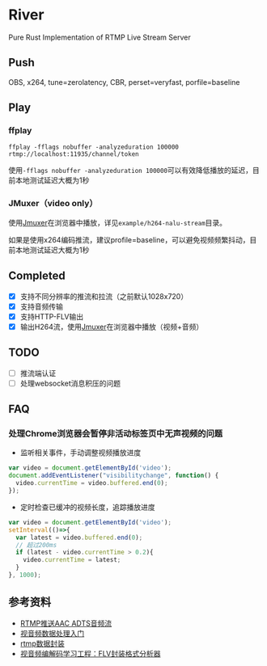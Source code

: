 # River
Pure Rust Implementation of RTMP Live Stream Server

## Push

OBS, x264, tune=zerolatency, CBR, perset=veryfast, porfile=baseline

## Play

### ffplay
```shell
ffplay -fflags nobuffer -analyzeduration 100000 rtmp://localhost:11935/channel/token
```
使用`-fflags nobuffer -analyzeduration 100000`可以有效降低播放的延迟，目前本地测试延迟大概为1秒

### JMuxer（video only）
使用[Jmuxer](https://github.com/samirkumardas/jmuxer)在浏览器中播放，详见`example/h264-nalu-stream`目录。

如果是使用x264编码推流，建议profile=baseline，可以避免视频频繁抖动，目前本地测试延迟大概为1秒

## Completed
- [x] 支持不同分辨率的推流和拉流（之前默认1028x720）
- [x] 支持音频传输
- [x] 支持HTTP-FLV输出
- [x] 输出H264流，使用[Jmuxer](https://github.com/samirkumardas/jmuxer)在浏览器中播放（视频+音频）

## TODO
- [ ] 推流端认证
- [ ] 处理websocket消息积压的问题

## FAQ

### 处理Chrome浏览器会暂停非活动标签页中无声视频的问题

- 监听相关事件，手动调整视频播放进度

```js
var video = document.getElementById('video');
document.addEventListener("visibilitychange", function() {
  video.currentTime = video.buffered.end(0);
});
```
- 定时检查已缓冲的视频长度，追踪播放进度
```js
var video = document.getElementById('video');
setInterval(()=>{
  var latest = video.buffered.end(0);
  // 超过200ms
  if (latest - video.currentTime > 0.2){
    video.currentTime = latest;
  }
}, 1000);
```

## 参考资料
- [RTMP推送AAC ADTS音频流](https://www.jianshu.com/p/1a6f195863c7)
- [视音频数据处理入门](https://blog.csdn.net/leixiaohua1020/article/details/50534369)
- [rtmp数据封装](https://blog.csdn.net/Jacob_job/article/details/81880445)
- [视音频编解码学习工程：FLV封装格式分析器](https://blog.csdn.net/leixiaohua1020/article/details/17934487)